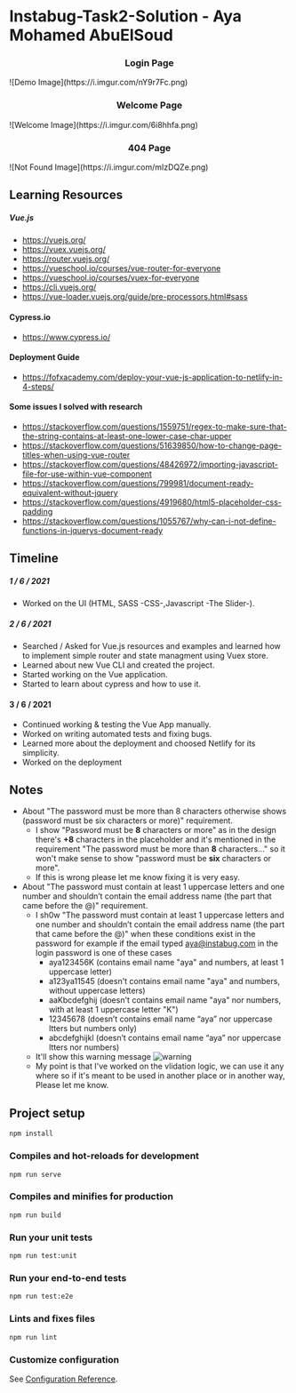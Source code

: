 # Instabug-Task2-Solution - Aya Mohamed AbuElSoud
<h3 style="text-align: center">Login Page</h3>
![Demo Image](https://i.imgur.com/nY9r7Fc.png)
<h3 style="text-align: center">Welcome Page</h3>
![Welcome Image](https://i.imgur.com/6i8hhfa.png)
<h3 style="text-align: center">404 Page</h3>
![Not Found Image](https://i.imgur.com/mIzDQZe.png)

## Learning Resources
##### Vue.js
- https://vuejs.org/
- https://vuex.vuejs.org/
- https://router.vuejs.org/
- https://vueschool.io/courses/vue-router-for-everyone
- https://vueschool.io/courses/vuex-for-everyone
- https://cli.vuejs.org/
- https://vue-loader.vuejs.org/guide/pre-processors.html#sass

#### Cypress.io
- https://www.cypress.io/

#### Deployment Guide
- https://fofxacademy.com/deploy-your-vue-js-application-to-netlify-in-4-steps/

#### Some issues I solved with research
- https://stackoverflow.com/questions/1559751/regex-to-make-sure-that-the-string-contains-at-least-one-lower-case-char-upper
- https://stackoverflow.com/questions/51639850/how-to-change-page-titles-when-using-vue-router
- https://stackoverflow.com/questions/48426972/importing-javascript-file-for-use-within-vue-component
- https://stackoverflow.com/questions/799981/document-ready-equivalent-without-jquery
- https://stackoverflow.com/questions/4919680/html5-placeholder-css-padding
- https://stackoverflow.com/questions/1055767/why-can-i-not-define-functions-in-jquerys-document-ready

## Timeline
##### 1 / 6 / 2021
- Worked on the UI (HTML, SASS -CSS-,Javascript -The Slider-).

##### 2 / 6 / 2021
- Searched / Asked for Vue.js resources and examples and learned how to implement simple router and state managment using Vuex store.
- Learned about new Vue CLI and created the project.
- Started working on the Vue application.
- Started to learn about cypress and how to use it.

#### 3 / 6 / 2021
- Continued working & testing the Vue App manually.
- Worked on writing automated tests and fixing bugs.
- Learned more about the deployment and choosed Netlify for its simplicity.
- Worked on the deployment

## Notes
- About "The password must be more than 8 characters otherwise shows (password must be six characters or more)" requirement.
    - I show "Password must be **8** characters or more" as in the design there's **+8** characters in the placeholder and it's mentioned in the requirement "The password must be more than **8** characters..." so it won't make sense to show "password must be **six** characters or more".
    - If this is wrong please let me know fixing it is very easy.
- About "The password must contain at least 1 uppercase letters and one number and shouldn’t
contain the email address name (the part that came before the @)" requirement.
    - I sh0w "The password must contain at least 1 uppercase letters and one number and shouldn’t
contain the email address name (the part that came before the @)" when these conditions exist in the password for example if the email typed aya@instabug.com in the login password is one of these cases
        -  aya123456K (contains email name "aya" and numbers, at least 1 uppercase letter)
        -  a123ya11545 (doesn't contains email name "aya" and numbers, without uppercase letters)
        -  aaKbcdefghij (doesn't contains email name "aya" nor numbers, with at least 1 uppercase letter "K")
        -  12345678 (doesn’t contains email name “aya” nor uppercase ltters but numbers only)
        -  abcdefghijkl (doesn’t contains email name “aya” nor uppercase ltters nor numbers)
    - It'll show this warning message ![warning](https://i.imgur.com/Pax8AE1.png)
    - My point is that I've worked on the vlidation logic, we can use it any where so if it's meant to be used in another place or in another way, Please let me know.
## Project setup
```
npm install
```

### Compiles and hot-reloads for development
```
npm run serve
```

### Compiles and minifies for production
```
npm run build
```

### Run your unit tests
```
npm run test:unit
```

### Run your end-to-end tests
```
npm run test:e2e
```

### Lints and fixes files
```
npm run lint
```

### Customize configuration
See [Configuration Reference](https://cli.vuejs.org/config/).
